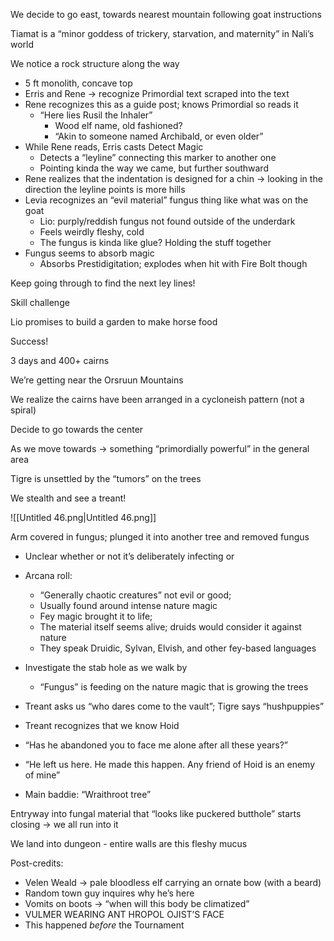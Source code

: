 We decide to go east, towards nearest mountain following goat instructions

Tiamat is a “minor goddess of trickery, starvation, and maternity” in Nali’s world

We notice a rock structure along the way

- 5 ft monolith, concave top
- Erris and Rene → recognize Primordial text scraped into the text
- Rene recognizes this as a guide post; knows Primordial so reads it
    - “Here lies Rusil the Inhaler”
        - Wood elf name, old fashioned?
        - “Akin to someone named Archibald, or even older”
- While Rene reads, Erris casts Detect Magic
    - Detects a “leyline” connecting this marker to another one
    - Pointing kinda the way we came, but further southward
- Rene realizes that the indentation is designed for a chin → looking in the direction the leyline points is more hills
- Levia recognizes an “evil material” fungus thing like what was on the goat
    - Lio: purply/reddish fungus not found outside of the underdark
    - Feels weirdly fleshy, cold
    - The fungus is kinda like glue? Holding the stuff together
- Fungus seems to absorb magic
    - Absorbs Prestidigitation; explodes when hit with Fire Bolt though

Keep going through to find the next ley lines!

Skill challenge

Lio promises to build a garden to make horse food

Success!

3 days and 400+ cairns

We’re getting near the Orsruun Mountains

We realize the cairns have been arranged in a cycloneish pattern (not a spiral)

Decide to go towards the center

As we move towards → something “primordially powerful” in the general area

Tigre is unsettled by the “tumors” on the trees

  

We stealth and see a treant!

![[Untitled 46.png|Untitled 46.png]]

Arm covered in fungus; plunged it into another tree and removed fungus

- Unclear whether or not it’s deliberately infecting or
- Arcana roll:
    - “Generally chaotic creatures” not evil or good;
    - Usually found around intense nature magic
    - Fey magic brought it to life;
    - The material itself seems alive; druids would consider it against nature
    - They speak Druidic, Sylvan, Elvish, and other fey-based languages
- Investigate the stab hole as we walk by
    
    - “Fungus” is feeding on the nature magic that is growing the trees
    
      
    
- Treant asks us “who dares come to the vault”; Tigre says “hushpuppies”
- Treant recognizes that we know Hoid
- “Has he abandoned you to face me alone after all these years?”
- “He left us here. He made this happen. Any friend of Hoid is an enemy of mine”
- Main baddie: “Wraithroot tree”

  

Entryway into fungal material that “looks like puckered butthole” starts closing → we all run into it

We land into dungeon - entire walls are this fleshy mucus

  

  

Post-credits:

- Velen Weald → pale bloodless elf carrying an ornate bow (with a beard)
- Random town guy inquires why he’s here
- Vomits on boots → “when will this body be climatized”
- VULMER WEARING ANT HROPOL OJIST’S FACE
- This happened _before_ the Tournament